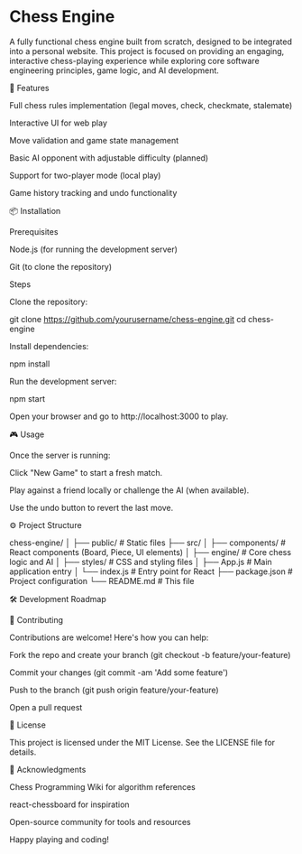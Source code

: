 # Chess Engine

A fully functional chess engine built from scratch, designed to be integrated into a personal website. This project is focused on providing an engaging, interactive chess-playing experience while exploring core software engineering principles, game logic, and AI development.

🚀 Features

Full chess rules implementation (legal moves, check, checkmate, stalemate)

Interactive UI for web play

Move validation and game state management

Basic AI opponent with adjustable difficulty (planned)

Support for two-player mode (local play)

Game history tracking and undo functionality

📦 Installation

Prerequisites

Node.js (for running the development server)

Git (to clone the repository)

Steps

Clone the repository:

git clone https://github.com/yourusername/chess-engine.git
cd chess-engine

Install dependencies:

npm install

Run the development server:

npm start

Open your browser and go to http://localhost:3000 to play.

🎮 Usage

Once the server is running:

Click "New Game" to start a fresh match.

Play against a friend locally or challenge the AI (when available).

Use the undo button to revert the last move.

⚙️ Project Structure

chess-engine/
│
├── public/          # Static files
├── src/
│   ├── components/  # React components (Board, Piece, UI elements)
│   ├── engine/      # Core chess logic and AI
│   ├── styles/      # CSS and styling files
│   ├── App.js       # Main application entry
│   └── index.js     # Entry point for React
├── package.json     # Project configuration
└── README.md        # This file

🛠️ Development Roadmap



🤝 Contributing

Contributions are welcome! Here's how you can help:

Fork the repo and create your branch (git checkout -b feature/your-feature)

Commit your changes (git commit -am 'Add some feature')

Push to the branch (git push origin feature/your-feature)

Open a pull request

📝 License

This project is licensed under the MIT License. See the LICENSE file for details.

🙏 Acknowledgments

Chess Programming Wiki for algorithm references

react-chessboard for inspiration

Open-source community for tools and resources

Happy playing and coding!
